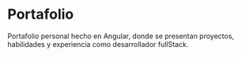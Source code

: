 # Portafolio
Portafolio personal hecho en Angular, donde se presentan proyectos, habilidades y experiencia como desarrollador fullStack. 

